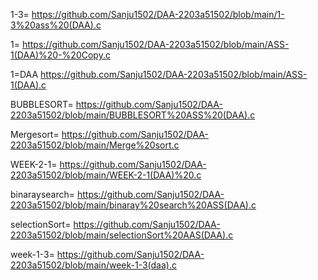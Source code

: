 1-3= https://github.com/Sanju1502/DAA-2203a51502/blob/main/1-3%20ass%20(DAA).c

1= https://github.com/Sanju1502/DAA-2203a51502/blob/main/ASS-1(DAA)%20-%20Copy.c

1=DAA https://github.com/Sanju1502/DAA-2203a51502/blob/main/ASS-1(DAA).c

BUBBLESORT= https://github.com/Sanju1502/DAA-2203a51502/blob/main/BUBBLESORT%20ASS%20(DAA).c

Mergesort= https://github.com/Sanju1502/DAA-2203a51502/blob/main/Merge%20sort.c

WEEK-2-1= https://github.com/Sanju1502/DAA-2203a51502/blob/main/WEEK-2-1(DAA)%20.c

binaraysearch= https://github.com/Sanju1502/DAA-2203a51502/blob/main/binaray%20search%20ASS(DAA).c

selectionSort= https://github.com/Sanju1502/DAA-2203a51502/blob/main/selectionSort%20AAS(DAA).c

week-1-3= https://github.com/Sanju1502/DAA-2203a51502/blob/main/week-1-3(daa).c
